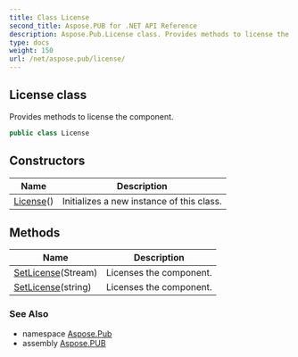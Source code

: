 ```yaml
---
title: Class License
second_title: Aspose.PUB for .NET API Reference
description: Aspose.Pub.License class. Provides methods to license the component
type: docs
weight: 150
url: /net/aspose.pub/license/
---
```

## License class

Provides methods to license the component.

```csharp
public class License
```

## Constructors

| Name | Description |
| --- | --- |
| [License](license/)() | Initializes a new instance of this class. |

## Methods

| Name | Description |
| --- | --- |
| [SetLicense](../../aspose.pub/license/setlicense/#setlicense)(Stream) | Licenses the component. |
| [SetLicense](../../aspose.pub/license/setlicense/#setlicense_1)(string) | Licenses the component. |

### See Also

* namespace [Aspose.Pub](../../aspose.pub/)
* assembly [Aspose.PUB](../../)


